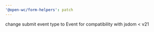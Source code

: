 ```yaml
---
'@open-wc/form-helpers': patch
---
```


change submit event type to Event for compatibility with jsdom < v21
